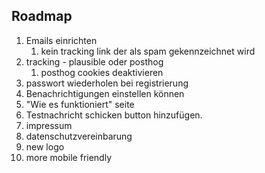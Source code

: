 ## Roadmap

1. Emails einrichten
   1. kein tracking link der als spam gekennzeichnet wird
2. tracking - plausible oder posthog
   1. posthog cookies deaktivieren
3. passwort wiederholen bei registrierung
4. Benachrichtigungen einstellen können
5. "Wie es funktioniert" seite
6. Testnachricht schicken button hinzufügen. 
7. impressum 
8. datenschutzvereinbarung
9. new logo
10. more mobile friendly